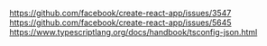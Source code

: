 https://github.com/facebook/create-react-app/issues/3547
https://github.com/facebook/create-react-app/issues/5645
https://www.typescriptlang.org/docs/handbook/tsconfig-json.html
